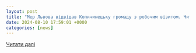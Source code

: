 ```yaml
---
layout: post
title: "Мер Львова відвідав Копичинецьку громаду з робочим візитом. Читайте на UKR.NET"
date: 2024-08-10 17:59:01 +0000
categories: [news]
---
```


[Читати далі](https://www.ukr.net/ru/news/details/lviv/106147331.html)
